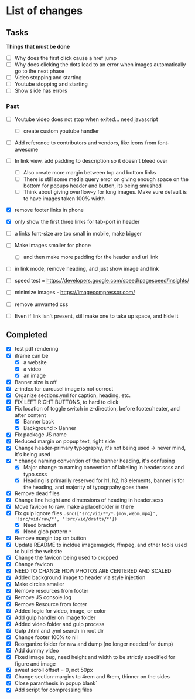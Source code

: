 # List of changes

## Tasks

**Things that must be done**
- [ ] Why does the first click cause a href jump
- [ ] Why does clicking the dots lead to an error when images automatically go to the next phase
- [ ] Video stopping and starting
- [ ] Youtube stopping and starting
- [ ] Show slide has errors

### Past

- [ ] Youtube video does not stop when exited... need javascript
  - [ ] create custom youtube handler

- [ ] Add reference to contributors and vendors, like icons from font-awesome

- [ ] In link view, add padding to description so it doesn't bleed over
  - [ ] Also create more margin between top and bottom links
  - [ ] There is still some media query error on giving enough space on the bottom for popups header and button, its being smushed
  - [ ] Think about giving overflow-y for long images. Make sure default is to have images taken 100% width
  
- [x] remove footer links in phone
- [x] only show the first three links for tab-port in header
- [ ] a links font-size are too small in mobile, make bigger
- [ ] Make images smaller for phone
  - [ ] and then make more padding for the header and url link

- [ ] in link mode, remove heading, and just show image and link

- [ ] speed test = https://developers.google.com/speed/pagespeed/insights/
- [ ] minimize images - https://imagecompressor.com/
- [ ] remove unwanted css

- [ ] Even if link isn't present, still make one to take up space, and hide it

## Completed
- [x] test pdf rendering
- [x] iframe can be
  - [x] a website
  - [x] a video
  - [x] an image
- [x] Banner size is off
- [x] z-index for carousel image is not correct
- [x] Organize sections.yml for caption, heading, etc.
- [x] FIX LEFT RIGHT BUTTONS, to hard to click
- [x] Fix location of toggle switch in z-direction, before footer/heater, and after content
  - [x] Banner back
  - [x] Background > Banner
- [x] Fix package JS name
- [x] Reduced margin on popup text, right side
- [x] Change header-primary typography, it's not being used -> never mind, it's being used
- [x] ^ change naming convention of the banner heading, it's confusing
  - [x] Major change to naming convention of labeling in header.scss and typo.scss
  - [x] Heading is primarily reserved for h1, h2, h3 elements, banner is for the heading, and majority of typogrpahy goes there
- [x] Remove dead files
- [x] Change line height and dimensions of heading in header.scss
- [x] Move favicon to raw, make a placeholder in there
- [x] Fix gulp ignore files `.src(['src/vid/**/*.{mov,webm,mp4}', '!src/vid/raw/*', '!src/vid/drafts/*'])`
  - [x] Need bracket
  - [x] Need glob pattern `*`
- [x] Remove margin top on button
- [x] Update README to incldue imagemagick, ffmpeg, and other tools used to build the website
- [x] Change the favicon being used to cropped
- [x] Change favicon
- [x] NEED TO CHANGE HOW PHOTOS ARE CENTERED AND SCALED
- [x] Added background image to header via style injection
- [x] Make circles smaller
- [x] Remove resources from footer
- [x] Remove JS console.log
- [x] Remove Resource from footer
- [x] Added logic for video, image, or color
- [x] Add gulp handler on image folder
- [x] Added video folder and gulp process
- [x] Gulp .html and .yml search in root dir
- [x] Change footer 100% to nil
- [x] Reorganize folder for raw and dump (no longer needed for dump)
- [x] Add dummy video
- [x] Fixed image bug, need height and width to be strictly specified for figure and image
- [x] sweet scroll offset = 0, not 50px
- [x] Change section-margins to 4rem and 6rem, thinner on the sides
- [x] Close paranthesis in popup blank`
- [x] Add script for compressing files